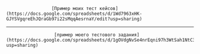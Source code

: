 ﻿                     [Пример моих тест кейсов](https://docs.google.com/spreadsheets/d/1Wd7963xHK-GJYSVgqreEhJQraGb97i22sMqqAesrnaY/edit?usp=sharing)
 ---
                      [пример моего тестового задания](https://docs.google.com/spreadsheets/d/1gOVdgNvSe4nrEqni97h3WtSah1NtC35kPeHib7r9UYg/edit?usp=sharing)
